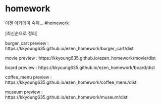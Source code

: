 # homework

이젠 아카데미 숙제...
#homework

[최신순으로 정리]

<p>burger_cart preview : https://kkyoung635.github.io/ezen_homework/burger_cart/dist</p>
<p>movie preview : https://kkyoung635.github.io/ezen_homework/movie/dist</p>
<p>board preview : https://kkyoung635.github.io/ezen_homework/board/dist</p>
<p>coffee_menu preview : https://kkyoung635.github.io/ezen_homework/coffee_menu/dist</p>
<p>museum preview : https://kkyoung635.github.io/ezen_homework/museum/dist</p>
